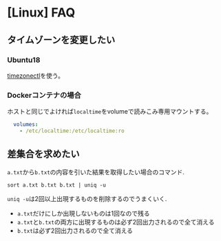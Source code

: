 # [Linux] FAQ


タイムゾーンを変更したい
------------------------

### Ubuntu18

[timezonectl](../snippets/#timezonectl)を使う。

### Dockerコンテナの場合

ホストと同じでよければ`localtime`をvolumeで読みこみ専用マウントする。

```yaml
  volumes:
    - /etc/localtime:/etc/localtime:ro
```


差集合を求めたい
----------------

`a.txt`から`b.txt`の内容を引いた結果を取得したい場合のコマンド.

```
sort a.txt b.txt b.txt | uniq -u
```

`uniq -u`は2回以上出現するものを削除するのでうまくいく.

* `a.txt`だけにしか出現しないものは1回なので残る
* `a.txt`と`b.txt`の両方に出現するものは必ず2回出力されるので全て消える
* `b.txt`は必ず2回出力されるので全て消える

